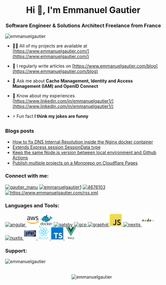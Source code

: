 <h1 align="center">Hi 👋, I'm Emmanuel Gautier</h1>
<h3 align="center">Software Engineer & Solutions Architect Freelance from France</h3>

<p align="left"> <img src="https://komarev.com/ghpvc/?username=emmanuelgautier&label=Profile%20views&color=0e75b6&style=flat" alt="emmanuelgautier" /> </p>

- 👨‍💻 All of my projects are available at [https://www.emmanuelgautier.com/](https://www.emmanuelgautier.com/)

- 📝 I regularly write articles on [https://www.emmanuelgautier.com/blog](https://www.emmanuelgautier.com/blog)

- 💬 Ask me about **Cache Management, Identity and Access Management (IAM) and OpenID Connect**

- 📄 Know about my experiences [https://www.linkedin.com/in/emmanuelgautier1/](https://www.linkedin.com/in/emmanuelgautier1/)

- ⚡ Fun fact **I think my jokes are funny**

### Blogs posts
<!-- BLOG-POST-LIST:START -->
- [How to fix DNS Internal Resolution inside the Nginx docker container](https://www.emmanuelgautier.com/blog/nginx-docker-dns-resolution)
- [Extends Express session SessionData type](https://www.emmanuelgautier.com/blog/extends-expressjs-session-typescript-sessiondata)
- [Keep the same Node.js version between local environment and Github Actions](https://www.emmanuelgautier.com/blog/keep-node-version-github-actions-local-development)
- [Publish multiple projects on a Monorepo on Cloudflare Pages](https://www.emmanuelgautier.com/blog/monorepo-publish-with-cloudflare-pages)
<!-- BLOG-POST-LIST:END -->

<h3 align="left">Connect with me:</h3>
<p align="left">
<a href="https://twitter.com/gautier_manu" target="blank"><img align="center" src="https://raw.githubusercontent.com/rahuldkjain/github-profile-readme-generator/master/src/images/icons/Social/twitter.svg" alt="gautier_manu" height="30" width="40" /></a>
<a href="https://linkedin.com/in/emmanuelgautier1" target="blank"><img align="center" src="https://raw.githubusercontent.com/rahuldkjain/github-profile-readme-generator/master/src/images/icons/Social/linked-in-alt.svg" alt="emmanuelgautier1" height="30" width="40" /></a>
<a href="https://stackoverflow.com/users/4676103" target="blank"><img align="center" src="https://raw.githubusercontent.com/rahuldkjain/github-profile-readme-generator/master/src/images/icons/Social/stack-overflow.svg" alt="4676103" height="30" width="40" /></a>
<a href="https://www.emmanuelgautier.com/rss.xml" target="blank"><img align="center" src="https://raw.githubusercontent.com/rahuldkjain/github-profile-readme-generator/master/src/images/icons/Social/rss.svg" alt="https://www.emmanuelgautier.com/rss.xml" height="30" width="40" /></a>
</p>

<h3 align="left">Languages and Tools:</h3>
<p align="left"> <a href="https://angular.io" target="_blank" rel="noreferrer"> <img src="https://angular.io/assets/images/logos/angular/angular.svg" alt="angular" width="40" height="40"/> </a> <a href="https://aws.amazon.com" target="_blank" rel="noreferrer"> <img src="https://raw.githubusercontent.com/devicons/devicon/master/icons/amazonwebservices/amazonwebservices-original-wordmark.svg" alt="aws" width="40" height="40"/> </a> <a href="https://www.docker.com/" target="_blank" rel="noreferrer"> <img src="https://raw.githubusercontent.com/devicons/devicon/master/icons/docker/docker-original-wordmark.svg" alt="docker" width="40" height="40"/> </a> <a href="https://www.gatsbyjs.com/" target="_blank" rel="noreferrer"> <img src="https://www.vectorlogo.zone/logos/gatsbyjs/gatsbyjs-icon.svg" alt="gatsby" width="40" height="40"/> </a> <a href="https://cloud.google.com" target="_blank" rel="noreferrer"> <img src="https://www.vectorlogo.zone/logos/google_cloud/google_cloud-icon.svg" alt="gcp" width="40" height="40"/> </a> <a href="https://graphql.org" target="_blank" rel="noreferrer"> <img src="https://www.vectorlogo.zone/logos/graphql/graphql-icon.svg" alt="graphql" width="40" height="40"/> </a> <a href="https://developer.mozilla.org/en-US/docs/Web/JavaScript" target="_blank" rel="noreferrer"> <img src="https://raw.githubusercontent.com/devicons/devicon/master/icons/javascript/javascript-original.svg" alt="javascript" width="40" height="40"/> </a> <a href="https://nextjs.org/" target="_blank" rel="noreferrer"> <img src="https://cdn.worldvectorlogo.com/logos/nextjs-2.svg" alt="nextjs" width="40" height="40"/> </a> <a href="https://nodejs.org" target="_blank" rel="noreferrer"> <img src="https://raw.githubusercontent.com/devicons/devicon/master/icons/nodejs/nodejs-original-wordmark.svg" alt="nodejs" width="40" height="40"/> </a> <a href="https://nuxtjs.org/" target="_blank" rel="noreferrer"> <img src="https://www.vectorlogo.zone/logos/nuxtjs/nuxtjs-icon.svg" alt="nuxtjs" width="40" height="40"/> </a> <a href="https://www.php.net" target="_blank" rel="noreferrer"> <img src="https://raw.githubusercontent.com/devicons/devicon/master/icons/php/php-original.svg" alt="php" width="40" height="40"/> </a> <a href="https://reactjs.org/" target="_blank" rel="noreferrer"> <img src="https://raw.githubusercontent.com/devicons/devicon/master/icons/react/react-original-wordmark.svg" alt="react" width="40" height="40"/> </a> <a href="https://www.typescriptlang.org/" target="_blank" rel="noreferrer"> <img src="https://raw.githubusercontent.com/devicons/devicon/master/icons/typescript/typescript-original.svg" alt="typescript" width="40" height="40"/> </a> <a href="https://vuejs.org/" target="_blank" rel="noreferrer"> <img src="https://raw.githubusercontent.com/devicons/devicon/master/icons/vuejs/vuejs-original-wordmark.svg" alt="vuejs" width="40" height="40"/> </a> </p>

<h3 align="left">Support:</h3>
<p><a href="https://www.buymeacoffee.com/emmanuelgautier"> <img align="left" src="https://cdn.buymeacoffee.com/buttons/v2/default-yellow.png" height="50" width="210" alt="emmanuelgautier" /></a></p><br><br>

<p>&nbsp;<img align="center" src="https://github-readme-stats.vercel.app/api?username=emmanuelgautier&show_icons=true&locale=en&count_private=true" alt="emmanuelgautier" /></p>
